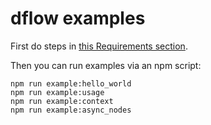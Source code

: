 # dflow examples

First do steps in [this Requirements section](../../.github/CONTRIBUTING.md).

Then you can run examples via an npm script:

<!-- This Markdown code syntax makes it easier to copy&paste commands. -->

    npm run example:hello_world
    npm run example:usage
    npm run example:context
    npm run example:async_nodes
